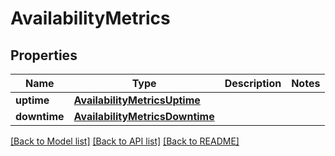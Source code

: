 # AvailabilityMetrics

## Properties
Name | Type | Description | Notes
------------ | ------------- | ------------- | -------------
**uptime** | [**AvailabilityMetricsUptime**](AvailabilityMetricsUptime.md) |  | 
**downtime** | [**AvailabilityMetricsDowntime**](AvailabilityMetricsDowntime.md) |  | 

[[Back to Model list]](../README.md#documentation-for-models) [[Back to API list]](../README.md#documentation-for-api-endpoints) [[Back to README]](../README.md)

